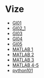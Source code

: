 # Vize

<!--Index-->

- [GI01](./Ders%20%C4%B0%C3%A7eri%C4%9Fi/Vize/GI01.pdf)
- [GI02_1](./Ders%20%C4%B0%C3%A7eri%C4%9Fi/Vize/GI02_1.pdf)
- [GI03](./Ders%20%C4%B0%C3%A7eri%C4%9Fi/Vize/GI03.pdf)
- [GI04](./Ders%20%C4%B0%C3%A7eri%C4%9Fi/Vize/GI04.pdf)
- [GI05](./Ders%20%C4%B0%C3%A7eri%C4%9Fi/Vize/GI05.pdf)
- [MATLAB 1](./Ders%20%C4%B0%C3%A7eri%C4%9Fi/Vize/MATLAB%201.pdf)
- [MATLAB 2](./Ders%20%C4%B0%C3%A7eri%C4%9Fi/Vize/MATLAB%202.pdf)
- [MATLAB 3](./Ders%20%C4%B0%C3%A7eri%C4%9Fi/Vize/MATLAB%203.pdf)
- [MATLAB 4-5](./Ders%20%C4%B0%C3%A7eri%C4%9Fi/Vize/MATLAB%204-5.pdf)
- [python101](./Ders%20%C4%B0%C3%A7eri%C4%9Fi/Vize/python101.pdf)

<!--Index-->
